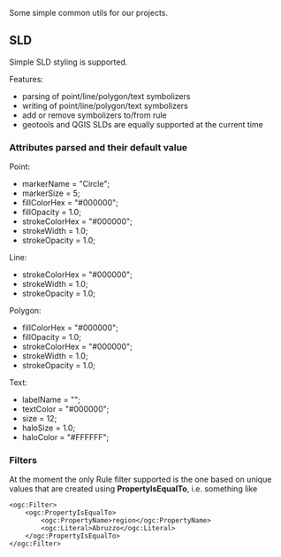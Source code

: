 Some simple common utils for our projects.


## SLD

Simple SLD styling is supported.

Features:

* parsing of point/line/polygon/text symbolizers
* writing of point/line/polygon/text symbolizers
* add or remove symbolizers to/from rule
* geotools and QGIS SLDs are equally supported at the current time

### Attributes parsed and their default value

Point:

* markerName = "Circle";
* markerSize = 5;
* fillColorHex = "#000000";
* fillOpacity = 1.0;
* strokeColorHex = "#000000";
* strokeWidth = 1.0;
* strokeOpacity = 1.0;

Line:

* strokeColorHex = "#000000";
* strokeWidth = 1.0;
* strokeOpacity = 1.0;

Polygon:

* fillColorHex = "#000000";
* fillOpacity = 1.0;
* strokeColorHex = "#000000";
* strokeWidth = 1.0;
* strokeOpacity = 1.0;

Text:

* labelName = "";
* textColor = "#000000";
* size = 12;
* haloSize = 1.0;
* haloColor = "#FFFFFF";

### Filters 

At the moment the only Rule filter supported is the one based on unique values that are created using **PropertyIsEqualTo**, i.e. something like

```
<ogc:Filter>
    <ogc:PropertyIsEqualTo>
        <ogc:PropertyName>region</ogc:PropertyName>
        <ogc:Literal>Abruzzo</ogc:Literal>
    </ogc:PropertyIsEqualTo>
</ogc:Filter>
```